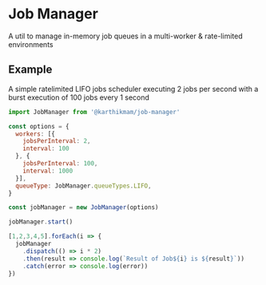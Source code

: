 # Job Manager

A util to manage in-memory job queues in a multi-worker & rate-limited environments

## Example

A simple ratelimited LIFO jobs scheduler executing 2 jobs per second with a burst execution of 100 jobs every 1 second

```javascript
import JobManager from '@karthikmam/job-manager'

const options = {
  workers: [{
    jobsPerInterval: 2,
    interval: 100
  }, {
    jobsPerInterval: 100,
    interval: 1000
  }],
  queueType: JobManager.queueTypes.LIFO,
}

const jobManager = new JobManager(options)

jobManager.start()

[1,2,3,4,5].forEach(i => {
  jobManager
    .dispatch(() => i * 2)
    .then(result => console.log(`Result of Job${i} is ${result}`))
    .catch(error => console.log(error))
})
```

